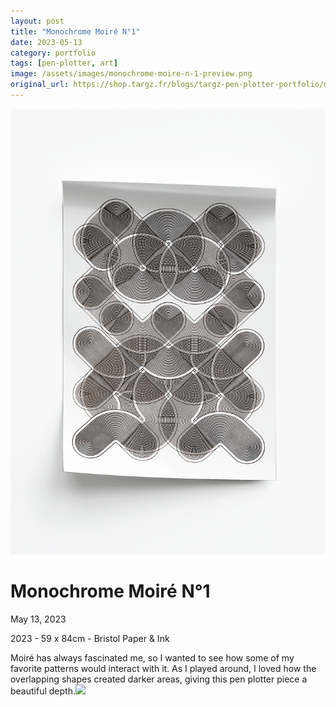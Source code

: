 ```yaml
---
layout: post
title: "Monochrome Moiré N°1"
date: 2023-05-13
category: portfolio
tags: [pen-plotter, art]
image: /assets/images/monochrome-moire-n-1-preview.png
original_url: https://shop.targz.fr/blogs/targz-pen-plotter-portfolio/monochrome-moire-n-1
---
```


![Monochrome Moiré N°1](/assets/images/monochrome-moire-n-1-02.png)

# Monochrome Moiré N°1
May 13, 2023

2023 - 59 x 84cm - Bristol Paper & Ink

Moiré has always fascinated me, so I wanted to see how some of my favorite patterns would interact with it. As I played around, I loved how the overlapping shapes created darker areas, giving this pen plotter piece a beautiful depth.![](/assets/images/monochrome-moire-n-1-03.png)
